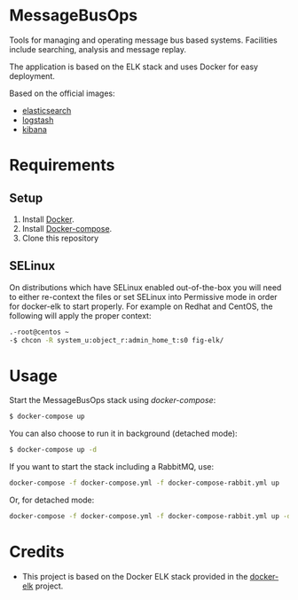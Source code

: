 # MessageBusOps

Tools for managing and operating message bus based systems. Facilities include
searching, analysis and message replay.

The application is based on the ELK stack and uses Docker for easy deployment.

Based on the official images:

* [elasticsearch](https://registry.hub.docker.com/_/elasticsearch/)
* [logstash](https://registry.hub.docker.com/_/logstash/)
* [kibana](https://registry.hub.docker.com/_/kibana/)

# Requirements

## Setup

1. Install [Docker](http://docker.io).
2. Install [Docker-compose](http://docs.docker.com/compose/install/).
3. Clone this repository

## SELinux

On distributions which have SELinux enabled out-of-the-box you will need to either re-context the files or set SELinux into Permissive mode in order for docker-elk to start properly.
For example on Redhat and CentOS, the following will apply the proper context:

````bash
.-root@centos ~
-$ chcon -R system_u:object_r:admin_home_t:s0 fig-elk/
````

# Usage

Start the MessageBusOps stack using *docker-compose*:

```bash
$ docker-compose up
```

You can also choose to run it in background (detached mode):

```bash
$ docker-compose up -d
```

If you want to start the stack including a RabbitMQ, use:

```bash
docker-compose -f docker-compose.yml -f docker-compose-rabbit.yml up
```

Or, for detached mode:

```bash
docker-compose -f docker-compose.yml -f docker-compose-rabbit.yml up -d
```

# Credits

* This project is based on the Docker ELK stack provided in the [docker-elk](https://github.com/deviantony/docker-elk)
project.

